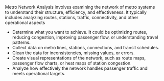 Metro Network Analysis involves examining the network of metro systems to understand their structure, efficiency, and effectiveness. It typically includes analyzing routes, stations, traffic, connectivity, and other operational aspects
  - Determine what you want to achieve. It could be optimizing routes, reducing congestion, improving passenger flow, or understanding travel patterns.
  - Collect data on metro lines, stations, connections, and transit schedules.
  - Clean the data for inconsistencies, missing values, or errors.
  - Create visual representations of the network, such as route maps, passenger flow charts, or heat maps of station congestion.
  - Analyze how effectively the network handles passenger traffic and meets operational targets.
